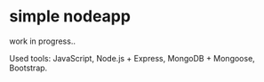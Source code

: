# simple nodeapp

work in progress..

Used tools: JavaScript, Node.js + Express, MongoDB + Mongoose, Bootstrap.
